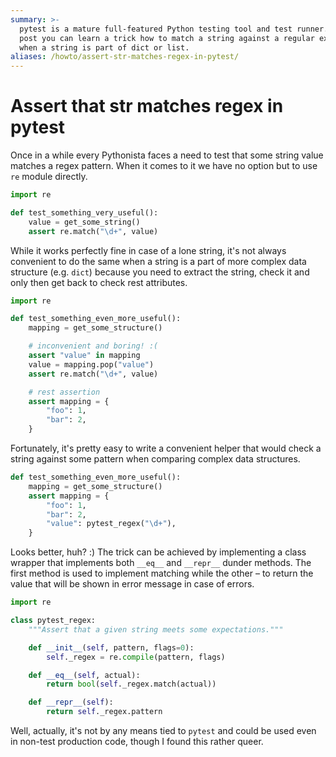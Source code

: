 ```yaml
---
summary: >-
  pytest is a mature full-featured Python testing tool and test runner. In this
  post you can learn a trick how to match a string against a regular expression
  when a string is part of dict or list.
aliases: /howto/assert-str-matches-regex-in-pytest/
---
```


Assert that str matches regex in pytest
=======================================

Once in a while every Pythonista faces a need to test that some string value
matches a regex pattern. When it comes to it we have no option but to use `re`
module directly.

```python
import re

def test_something_very_useful():
    value = get_some_string()
    assert re.match("\d+", value)
```

While it works perfectly fine in case of a lone string, it's not always
convenient to do the same when a string is a part of more complex data
structure (e.g. `dict`) because you need to extract the string, check it and
only then get back to check rest attributes.

```python
import re

def test_something_even_more_useful():
    mapping = get_some_structure()

    # inconvenient and boring! :(
    assert "value" in mapping
    value = mapping.pop("value")
    assert re.match("\d+", value)

    # rest assertion
    assert mapping = {
        "foo": 1,
        "bar": 2,
    }
```

Fortunately, it's pretty easy to write a convenient helper that would check a
string against some pattern when comparing complex data structures.

```python
def test_something_even_more_useful():
    mapping = get_some_structure()
    assert mapping = {
        "foo": 1,
        "bar": 2,
        "value": pytest_regex("\d+"),
    }
```

Looks better, huh? :) The trick can be achieved by implementing a class wrapper
that implements both `__eq__` and `__repr__` dunder methods. The first method
is used to implement matching while the other – to return the value that will
be shown in error message in case of errors.

```python
import re

class pytest_regex:
    """Assert that a given string meets some expectations."""

    def __init__(self, pattern, flags=0):
        self._regex = re.compile(pattern, flags)

    def __eq__(self, actual):
        return bool(self._regex.match(actual))

    def __repr__(self):
        return self._regex.pattern
```

Well, actually, it's not by any means tied to `pytest` and could be used even
in non-test production code, though I found this rather queer.
